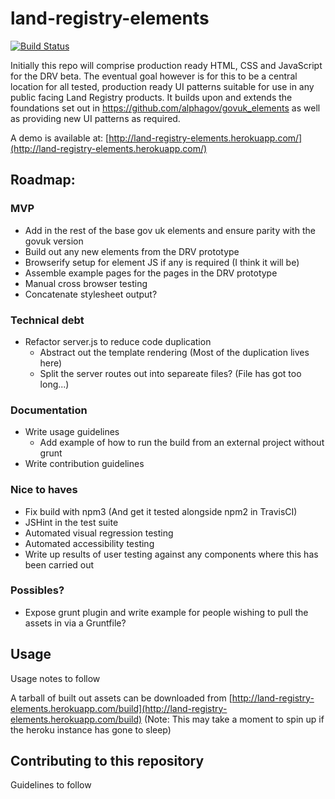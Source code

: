 # land-registry-elements
[![Build Status](https://travis-ci.org/LandRegistry/land-registry-elements.svg)](https://travis-ci.org/LandRegistry/land-registry-elements)

Initially this repo will comprise production ready HTML, CSS and JavaScript for the DRV beta. The eventual goal however is for this to be a central location for all tested, production ready UI patterns suitable for use in any public facing Land Registry products. It builds upon and extends the foundations set out in https://github.com/alphagov/govuk_elements as well as providing new UI patterns as required.

A demo is available at: [http://land-registry-elements.herokuapp.com/](http://land-registry-elements.herokuapp.com/)

## Roadmap:

### MVP
- Add in the rest of the base gov uk elements and ensure parity with the govuk version
- Build out any new elements from the DRV prototype
- Browserify setup for element JS if any is required (I think it will be)
- Assemble example pages for the pages in the DRV prototype
- Manual cross browser testing
- Concatenate stylesheet output?

### Technical debt
- Refactor server.js to reduce code duplication
  - Abstract out the template rendering (Most of the duplication lives here)
  - Split the server routes out into separeate files? (File has got too long...)

### Documentation
- Write usage guidelines
  - Add example of how to run the build from an external project without grunt
- Write contribution guidelines

### Nice to haves
- Fix build with npm3 (And get it tested alongside npm2 in TravisCI)
- JSHint in the test suite
- Automated visual regression testing
- Automated accessibility testing
- Write up results of user testing against any components where this has been carried out

### Possibles?
- Expose grunt plugin and write example for people wishing to pull the assets in via a Gruntfile?

## Usage

Usage notes to follow

A tarball of built out assets can be downloaded from [http://land-registry-elements.herokuapp.com/build](http://land-registry-elements.herokuapp.com/build)
(Note: This may take a moment to spin up if the heroku instance has gone to sleep)


## Contributing to this repository

Guidelines to follow
